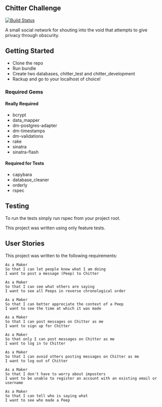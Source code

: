 ## Chitter Challenge

[![Build Status](https://travis-ci.org/alextwilson/chitter-challenge.svg?branch=master)](https://travis-ci.org/alextwilson/chitter-challenge)

A small social network for shouting into the void that attempts to give privacy through obscurity.

## Getting Started

- Clone the repo
- Run bundle
- Create two databases, chitter_test and chitter_development
- Rackup and go to your localhost of choice!

### Required Gems

#### Really Required

- bcrypt
- data_mapper
- dm-postgres-adapter
- dm-timestamps
- dm-validations
- rake
- sinatra
- sinatra-flash

#### Required for Tests

- capybara
- database_cleaner
- orderly
- rspec

## Testing

To run the tests simply run rspec from your project root.

This project was written using only feature tests.

## User Stories

This project was written to the following requirements:

```
As a Maker
So that I can let people know what I am doing  
I want to post a message (Peep) to Chitter

As a Maker
So that I can see what others are saying  
I want to see all Peeps in reverse chronological order

As a Maker
So that I can better appreciate the context of a Peep
I want to see the time at which it was made

As a Maker
So that I can post messages on Chitter as me
I want to sign up for Chitter

As a Maker
So that only I can post messages on Chitter as me
I want to log in to Chitter

As a Maker
So that I can avoid others posting messages on Chitter as me
I want to log out of Chitter

As a Maker
So that I don't have to worry about imposters
I want to be unable to register an account with an existing email or username

As a Maker
So that I can tell who is saying what
I want to see who made a Peep
```
